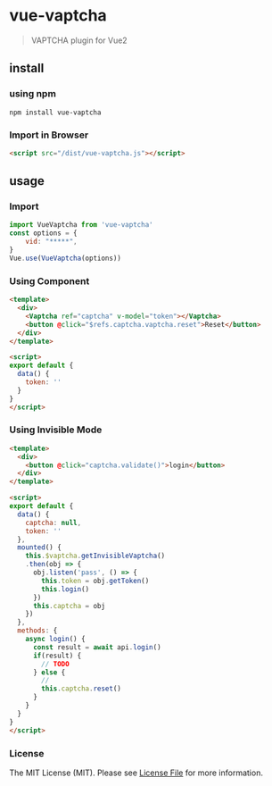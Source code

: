 # vue-vaptcha

> VAPTCHA plugin for Vue2

## install

### using npm

```shell
npm install vue-vaptcha
```

### Import in Browser

```html
<script src="/dist/vue-vaptcha.js"></script>
```

## usage

### Import
```javascript
import VueVaptcha from 'vue-vaptcha'
const options = {
    vid: "*****",
}
Vue.use(VueVaptcha(options))
```

### Using Component

```html
<template>
  <div>
    <Vaptcha ref="captcha" v-model="token"></Vaptcha>
    <button @click="$refs.captcha.vaptcha.reset">Reset</button>
  </div>
</template>

<script>
export default {
  data() {
    token: ''
  }
}
</script>
```

### Using Invisible Mode

```html
<template>
  <div>
    <button @click="captcha.validate()">login</button>
  </div>
</template>

<script>
export default {
  data() {
    captcha: null,
    token: ''
  },
  mounted() {
    this.$vaptcha.getInvisibleVaptcha()
    .then(obj => {
      obj.listen('pass', () => {
        this.token = obj.getToken()
        this.login()
      })
      this.captcha = obj
    })
  },
  methods: {
    async login() {
      const result = await api.login()
      if(result) {
        // TODO
      } else {
        //
        this.captcha.reset()
      }
    }
  }
}
</script>
```

### License

The MIT License (MIT). Please see [License File](https://github.com/mazhaolin/vue-vaptcha/blob/master/LICENSE.MD) for more information.
